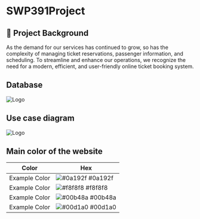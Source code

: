 # SWP391Project

## 🚀 Project Background
As the demand for our services has continued to grow, so has the complexity of managing ticket reservations, passenger information, and scheduling. To streamline and enhance our operations, we recognize the need for a modern, efficient, and user-friendly online ticket booking system.

## Database
![Logo](https://scontent.fsgn2-9.fna.fbcdn.net/v/t1.15752-9/370213942_691898066373831_3488300850436762026_n.png?_nc_cat=103&ccb=1-7&_nc_sid=8cd0a2&_nc_eui2=AeEIlUD0WMvmlSUbzasFJGmUdJqHEsmmVll0mocSyaZWWSEgaVDMHQ6YiOaUJHkTcP0YsXfviwvuxST0X4v6V9c4&_nc_ohc=0xiJL_9jiBgAX9f9XNn&_nc_ht=scontent.fsgn2-9.fna&oh=03_AdRfwFGfwkn4BC5anSHu2QCLJYG0g-z1TkZWcsjKAwr7yQ&oe=6585B754)

## Use case diagram

![Logo](https://scontent.fsgn2-4.fna.fbcdn.net/v/t1.15752-9/398539400_700233218715991_7892759198143555933_n.png?_nc_cat=101&ccb=1-7&_nc_sid=8cd0a2&_nc_eui2=AeHpVcxZ8DsBujoUCGsbCifr0gDqQiLQ-bzSAOpCItD5vCPwl5k8B83-YRq7rFD_Tnrs--NQeSQy4YV6h5vFl79v&_nc_ohc=MZaas5H2UzYAX9grFZT&_nc_ht=scontent.fsgn2-4.fna&oh=03_AdQuByAZDnxR6yuilqJW3HutVcBPWnOpt7uo98ETf-B83w&oe=6585AF23)




## Main color of the website
| Color             | Hex                                                                |
| ----------------- | ------------------------------------------------------------------ |
| Example Color | ![#0a192f](https://via.placeholder.com/10/0a192f?text=+) #0a192f |
| Example Color | ![#f8f8f8](https://via.placeholder.com/10/f8f8f8?text=+) #f8f8f8 |
| Example Color | ![#00b48a](https://via.placeholder.com/10/00b48a?text=+) #00b48a |
| Example Color | ![#00d1a0](https://via.placeholder.com/10/00b48a?text=+) #00d1a0 |

